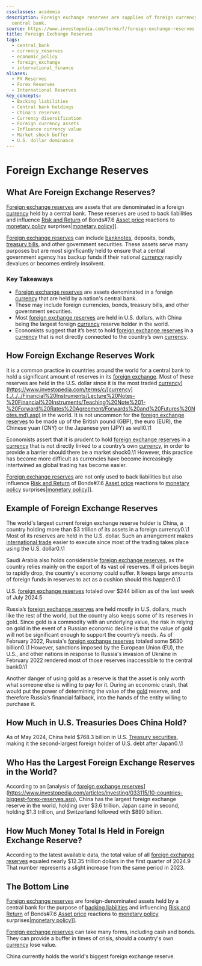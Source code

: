 ```yaml
---
cssclasses: academia
description: Foreign exchange reserves are supplies of foreign currency held by a
  central bank.
source: https://www.investopedia.com/terms/f/foreign-exchange-reserves.asp
title: Foreign Exchange Reserves
tags:
  - central_bank
  - currency_reserves
  - economic_policy
  - foreign_exchange
  - international_finance
aliases:
  - FX Reserves
  - Forex Reserves
  - International Reserves
key_concepts:
  - Backing liabilities
  - Central bank holdings
  - China's reserves
  - Currency diversification
  - Foreign currency assets
  - Influence currency value
  - Market shock buffer
  - U.S. dollar dominance
---
```


# Foreign Exchange Reserves
## What Are Foreign Exchange Reserves?

[Foreign exchange reserves](Foreign%20Exchange%20Reserves%20-%20Wikipedia.md) are assets that are denominated in a foreign [currency](../../../Financial%20Instruments/Lecture%20Notes-%20Financial%20Instruments/Teaching%20Note%201-%20Forward%20Rates%20Agreement/Forwards%20and%20Futures%20Notes.md) held by a central bank. These reserves are used to back liabilities and influence [Risk and Return](Lecture%207-[[Lecture%207-Risk%20and%20Return%20of%20Bonds) of Bonds#7.6 [Asset price](../../../Financial%20Markets/Financial%20Asset%20Pricing%20Theory%20Overview/Chapter%204%20-%20State%20Prices/A%20Preview%20of%20Alternative%20Formulations.md) reactions to [monetary policy](../../../Financial%20Markets%20and%20Institutions/III.%20Liquidity%20of%20Assets/Class%209-%20Bailouts%20and%20Bank%20Failures/Articles/The%20Economist%20Regime%20Change.md) surprises|[monetary policy](../../../Financial%20Markets%20and%20Institutions/III.%20Liquidity%20of%20Assets/Class%209-%20Bailouts%20and%20Bank%20Failures/Articles/The%20Economist%20Regime%20Change.md)]].

[Foreign exchange reserves](Foreign%20Exchange%20Reserves%20-%20Wikipedia.md) can include [banknotes](https://www.investopedia.com/terms/b/banknote.asp),  deposits,  bonds,  [treasury bills](https://www.investopedia.com/terms/t/treasurybill.asp),  and other government securities. These assets serve many purposes but are most significantly held to ensure that a central government agency has backup funds if their national [currency](../../../Financial%20Instruments/Lecture%20Notes-%20Financial%20Instruments/Teaching%20Note%201-%20Forward%20Rates%20Agreement/Forwards%20and%20Futures%20Notes.md) rapidly devalues or becomes entirely insolvent.

### Key Takeaways

- [Foreign exchange reserves](Foreign%20Exchange%20Reserves%20-%20Wikipedia.md) are assets denominated in a foreign [currency](../../../Financial%20Instruments/Lecture%20Notes-%20Financial%20Instruments/Teaching%20Note%201-%20Forward%20Rates%20Agreement/Forwards%20and%20Futures%20Notes.md) that are held by a nation's central bank.
- These may include foreign currencies,  bonds,  treasury bills,  and other government securities.
- Most [foreign exchange reserves](Foreign%20Exchange%20Reserves%20-%20Wikipedia.md) are held in U.S. dollars,  with China being the largest foreign [currency](../../../Financial%20Instruments/Lecture%20Notes-%20Financial%20Instruments/Teaching%20Note%201-%20Forward%20Rates%20Agreement/Forwards%20and%20Futures%20Notes.md) reserve holder in the world.
- Economists suggest that it’s best to hold [foreign exchange reserves](Foreign%20Exchange%20Reserves%20-%20Wikipedia.md) in a [currency](../../../Financial%20Instruments/Lecture%20Notes-%20Financial%20Instruments/Teaching%20Note%201-%20Forward%20Rates%20Agreement/Forwards%20and%20Futures%20Notes.md) that is not directly connected to the country’s own [currency](../../../Financial%20Instruments/Lecture%20Notes-%20Financial%20Instruments/Teaching%20Note%201-%20Forward%20Rates%20Agreement/Forwards%20and%20Futures%20Notes.md).

## How Foreign Exchange Reserves Work

It is a common practice in countries around the world for a central bank to hold a significant amount of reserves in its [foreign exchange](https://www.investopedia.com/terms/f/forex.asp). Most of these reserves are held in the U.S. dollar since it is the most traded [currency]([Forwards%20and%20Futures%20Notes)](https://www.investopedia.com/terms/c/[currency](../../../Financial%20Instruments/Lecture%20Notes-%20Financial%20Instruments/Teaching%20Note%201-%20Forward%20Rates%20Agreement/Forwards%20and%20Futures%20Notes.md).asp) in the world. It is not uncommon for the [foreign exchange reserves](Foreign%20Exchange%20Reserves%20-%20Wikipedia.md) to be made up of the British pound (GBP),  the euro (EUR),  the Chinese yuan (CNY) or the Japanese yen (JPY) as well0.\1

Economists assert that it is prudent to hold [foreign exchange reserves](Foreign%20Exchange%20Reserves%20-%20Wikipedia.md) in a [currency](../../../Financial%20Instruments/Lecture%20Notes-%20Financial%20Instruments/Teaching%20Note%201-%20Forward%20Rates%20Agreement/Forwards%20and%20Futures%20Notes.md) that is not directly linked to a country’s own [currency](../../../Financial%20Instruments/Lecture%20Notes-%20Financial%20Instruments/Teaching%20Note%201-%20Forward%20Rates%20Agreement/Forwards%20and%20Futures%20Notes.md),  in order to provide a barrier should there be a market shock0.\1 However,  this practice has become more difficult as currencies have become increasingly intertwined as global trading has become easier.

[Foreign exchange reserves](Foreign%20Exchange%20Reserves%20-%20Wikipedia.md) are not only used to back liabilities but also influence [Risk and Return](Lecture%207-[[Lecture%207-Risk%20and%20Return%20of%20Bonds) of Bonds#7.6 [Asset price](../../../Financial%20Markets/Financial%20Asset%20Pricing%20Theory%20Overview/Chapter%204%20-%20State%20Prices/A%20Preview%20of%20Alternative%20Formulations.md) reactions to [monetary policy](../../../Financial%20Markets%20and%20Institutions/III.%20Liquidity%20of%20Assets/Class%209-%20Bailouts%20and%20Bank%20Failures/Articles/The%20Economist%20Regime%20Change.md) surprises|[monetary policy](../../../Financial%20Markets%20and%20Institutions/III.%20Liquidity%20of%20Assets/Class%209-%20Bailouts%20and%20Bank%20Failures/Articles/The%20Economist%20Regime%20Change.md)]]﻿.

## Example of Foreign Exchange Reserves

The world's largest current foreign exchange reserve holder is China,  a country holding more than $3 trillion of its assets in a foreign currency0.\1 Most of its reserves are held in the U.S. dollar. Such an arrangement makes [international trade](../../Globalization/Chapter%202-The%20Principle%20Of%20Comparative%20Advantage.md) easier to execute since most of the trading takes place using the U.S. dollar0.\1

Saudi Arabia also holds considerable [foreign exchange reserves](Foreign%20Exchange%20Reserves%20-%20Wikipedia.md),  as the country relies mainly on the export of its vast oil reserves. If oil prices begin to rapidly drop,  the country's economy could suffer. It keeps large amounts of foreign funds in reserves to act as a cushion should this happen0.\1

U.S. [foreign exchange reserves](Foreign%20Exchange%20Reserves%20-%20Wikipedia.md) totaled over $244 billion as of the last week of July 2024.5

Russia’s [foreign exchange reserves](Foreign%20Exchange%20Reserves%20-%20Wikipedia.md) are held mostly in U.S. dollars,  much like the rest of the world,  but the country also keeps some of its reserves in gold. Since gold is a commodity with an underlying value,  the risk in relying on gold in the event of a Russian economic decline is that the value of gold will not be significant enough to support the country’s needs. As of February 2022,  Russia's [foreign exchange reserves](Foreign%20Exchange%20Reserves%20-%20Wikipedia.md) totaled some $630 billion0.\1 However,  sanctions imposed by the European Union (EU),  the U.S.,  and other nations in response to Russia's invasion of Ukraine in February 2022 rendered most of those reserves inaccessible to the central bank0.\1

Another danger of using gold as a reserve is that the asset is only worth what someone else is willing to pay for it. During an economic crash,  that would put the power of determining the value of the [gold](https://www.investopedia.com/articles/basics/08/invest-in-gold.asp) reserve,  and therefore Russia’s financial fallback,  into the hands of the entity willing to purchase it.

## How Much in U.S. Treasuries Does China Hold?

As of May 2024,  China held $768.3 billion in U.S. [Treasury securities](../../../Financial%20Markets/Fixed%20Income%20Securities%20Tools%20for%20Today's%20Markets/Front%20Matter/US%20Markets.md),  making it the second-largest foreign holder of U.S. debt after Japan0.\1

## Who Has the Largest Foreign Exchange Reserves in the World?

According to an [analysis of [foreign exchange reserves](Foreign%20Exchange%20Reserves%20-%20Wikipedia.md)](https://www.investopedia.com/articles/investing/033115/10-countries-biggest-forex-reserves.asp),  China has the largest foreign exchange reserve in the world,  holding over $3.6 trillion. Japan came in second,         holding $1.3 trillion,  and Switzerland followed with $890 billion.

## How Much Money Total Is Held in Foreign Exchange Reserve?

According to the latest available data,  the total value of all [foreign exchange reserves](Foreign%20Exchange%20Reserves%20-%20Wikipedia.md) equaled nearly $12.35 trillion dollars in the first quarter of 2024.9 That number represents a slight increase from the same period in 2023.

## The Bottom Line

[Foreign exchange reserves](Foreign%20Exchange%20Reserves%20-%20Wikipedia.md) are foreign-denominated assets held by a central bank for the purpose of [backing liabilities](.md) and influencing [Risk and Return](Lecture%207-[[Lecture%207-Risk%20and%20Return%20of%20Bonds) of Bonds#7.6 [Asset price](../../../Financial%20Markets/Financial%20Asset%20Pricing%20Theory%20Overview/Chapter%204%20-%20State%20Prices/A%20Preview%20of%20Alternative%20Formulations.md) reactions to [monetary policy](../../../Financial%20Markets%20and%20Institutions/III.%20Liquidity%20of%20Assets/Class%209-%20Bailouts%20and%20Bank%20Failures/Articles/The%20Economist%20Regime%20Change.md) surprises|[monetary policy](../../../Financial%20Markets%20and%20Institutions/III.%20Liquidity%20of%20Assets/Class%209-%20Bailouts%20and%20Bank%20Failures/Articles/The%20Economist%20Regime%20Change.md)]].

[Foreign exchange reserves](Foreign%20Exchange%20Reserves%20-%20Wikipedia.md) can take many forms,  including cash and bonds. They can provide a buffer in times of crisis,  should a country's own [currency](../../../Financial%20Instruments/Lecture%20Notes-%20Financial%20Instruments/Teaching%20Note%201-%20Forward%20Rates%20Agreement/Forwards%20and%20Futures%20Notes.md) lose value.

China currently holds the world's biggest foreign exchange reserve.